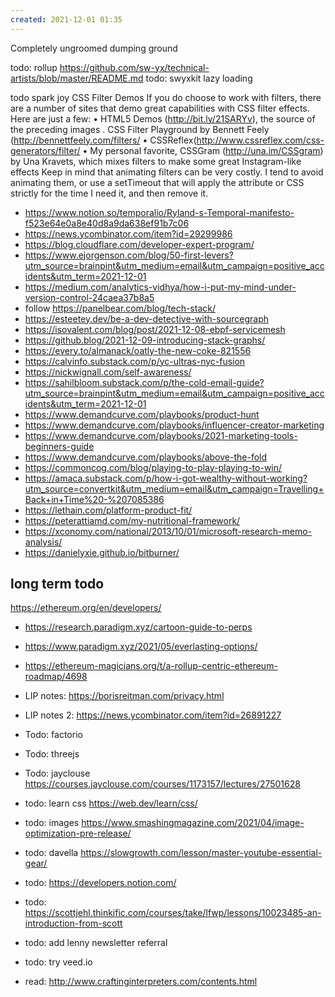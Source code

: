 ```yaml
---
created: 2021-12-01 01:35
---
```


Completely ungroomed dumping ground

todo: rollup https://github.com/sw-yx/technical-artists/blob/master/README.md
todo: swyxkit lazy loading

todo spark joy CSS Filter Demos
If you do choose to work with filters, there are a number of sites that demo great
capabilities with CSS filter effects. Here are just a few:
• HTML5 Demos (http://bit.ly/21SARYv), the source of the preceding images
. CSS Filter Playground by Bennett Feely (http://bennettfeely.com/filters/
• CSSReflex(http://www.cssreflex.com/css-generators/filter/
• My personal favorite, CSSGram (http://una.im/CSSgram) by Una Kravets, which
mixes filters to make some great Instagram-like effects
Keep in mind that animating filters can be very costly. I tend to avoid animating
them, or use a setTimeout that will apply the attribute or CSS strictly for the time I
need it, and then remove it.

- https://www.notion.so/temporalio/Ryland-s-Temporal-manifesto-f523e64e0a8e40d8a9da638ef91b7c06
- https://news.ycombinator.com/item?id=29299986
- https://blog.cloudflare.com/developer-expert-program/
- https://www.ejorgenson.com/blog/50-first-levers?utm_source=brainpint&utm_medium=email&utm_campaign=positive_accidents&utm_term=2021-12-01
- https://medium.com/analytics-vidhya/how-i-put-my-mind-under-version-control-24caea37b8a5
- follow <https://panelbear.com/blog/tech-stack/>
- https://esteetey.dev/be-a-dev-detective-with-sourcegraph
- https://isovalent.com/blog/post/2021-12-08-ebpf-servicemesh
- https://github.blog/2021-12-09-introducing-stack-graphs/
- https://every.to/almanack/oatly-the-new-coke-821556
- https://calvinfo.substack.com/p/yc-ultras-nyc-fusion
- https://nickwignall.com/self-awareness/
- https://sahilbloom.substack.com/p/the-cold-email-guide?utm_source=brainpint&utm_medium=email&utm_campaign=positive_accidents&utm_term=2021-12-01
- https://www.demandcurve.com/playbooks/product-hunt
- https://www.demandcurve.com/playbooks/influencer-creator-marketing
- https://www.demandcurve.com/playbooks/2021-marketing-tools-beginners-guide
- https://www.demandcurve.com/playbooks/above-the-fold
- https://commoncog.com/blog/playing-to-play-playing-to-win/
- https://amaca.substack.com/p/how-i-got-wealthy-without-working?utm_source=convertkit&utm_medium=email&utm_campaign=Travelling+Back+in+Time%20-%207085386
- https://lethain.com/platform-product-fit/
- https://peterattiamd.com/my-nutritional-framework/
- https://xconomy.com/national/2013/10/01/microsoft-research-memo-analysis/
- https://danielyxie.github.io/bitburner/

## long term todo

<https://ethereum.org/en/developers/>

- <https://research.paradigm.xyz/cartoon-guide-to-perps>
- <https://www.paradigm.xyz/2021/05/everlasting-options/>
- <https://ethereum-magicians.org/t/a-rollup-centric-ethereum-roadmap/4698>

- LIP notes: <https://borisreitman.com/privacy.html>
- LIP notes 2: <https://news.ycombinator.com/item?id=26891227>
- Todo: factorio
- Todo: threejs
- Todo: jayclouse <https://courses.jayclouse.com/courses/1173157/lectures/27501628>
- todo: learn css <https://web.dev/learn/css/>
- todo: images <https://www.smashingmagazine.com/2021/04/image-optimization-pre-release/>
- todo: davella <https://slowgrowth.com/lesson/master-youtube-essential-gear/>
- todo: <https://developers.notion.com/>
- todo: <https://scottjehl.thinkific.com/courses/take/lfwp/lessons/10023485-an-introduction-from-scott>
- todo: add lenny newsletter referral
- todo: try veed.io
- read: <http://www.craftinginterpreters.com/contents.html>
